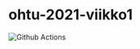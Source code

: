 # ohtu-2021-viikko1

![Github Actions](https://github.com/tomihaapala/ohtu-2021-viikko1/workflows/Java%20CI%20with%20Gradle/badge.svg)
